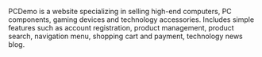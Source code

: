 PCDemo is a website specializing in selling high-end computers, PC components, gaming devices and technology accessories. Includes simple features such as account registration, product management, product search, navigation menu, shopping cart and payment, technology news blog.
